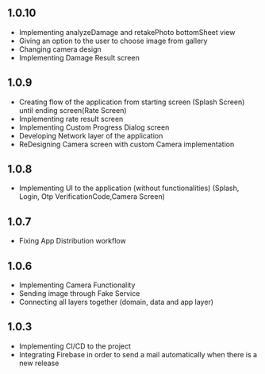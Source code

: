 ## 1.0.10

- Implementing analyzeDamage and retakePhoto bottomSheet view
- Giving an option to the user to choose image from gallery
- Changing camera design
- Implementing Damage Result screen


## 1.0.9

- Creating flow of the application from starting screen (Splash Screen)
  until ending screen(Rate Screen)
- Implementing rate result screen
- Implementing Custom Progress Dialog screen
- Developing Network layer of the application
- ReDesigning Camera screen with custom Camera implementation

## 1.0.8

- Implementing UI to the application (without functionalities) (Splash, Login, Otp
  VerificationCode,Camera Screen)

## 1.0.7

- Fixing App Distribution workflow

## 1.0.6

- Implementing Camera Functionality
- Sending image through Fake Service
- Connecting all layers together (domain, data and app layer)

## 1.0.3

- Implementing CI/CD to the project
- Integrating Firebase in order to send a mail automatically when there is a new release